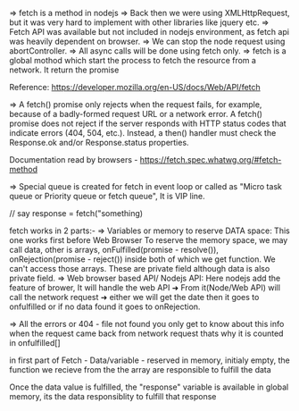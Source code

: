 => fetch is a method in nodejs
=> Back then we were using XMLHttpRequest, but it was very hard to implement with other libraries like jquery etc.
=> Fetch API was available but not included in nodejs environment, as fetch api was heavily dependent on browser.
=> We can stop the node request using abortController.
=> All async calls will be done using fetch only.
=> fetch is a global mothod which start the process to fetch the resource from a network. It return the promise

Reference: https://developer.mozilla.org/en-US/docs/Web/API/fetch

=> A fetch() promise only rejects when the request fails, for example, because of a badly-formed request URL or a network error. A fetch() promise does not reject if the server responds with HTTP status codes that indicate errors (404, 504, etc.). Instead, a then() handler must check the Response.ok and/or Response.status properties.

Documentation read by browsers - https://fetch.spec.whatwg.org/#fetch-method

=> Special queue is created for fetch in event loop or called as "Micro task queue or Priority queue or fetch queue", It is VIP line.

// say response = fetch("something)

fetch works in 2 parts:-
=> Variables or memory to reserve DATA space: This one works first before Web Browser To reserve the memory space, we may call data, other is arrays, onFulfilled(promise - resolve()), onRejection(promise - reject()) inside both of which we get function. We can't access those arrays. These are private field although data is also private field.
=> Web browser based API/ Nodejs API: Here nodejs add the feature of brower, It will handle the web API ➜ From it(Node/Web API) will call the network request ➜ either we will get the date then it goes to onfulfilled or if no data found it goes to onRejection.

=> All the errors or 404 - file not found you only get to know about this info when the request came back from network request thats why it is counted in onfulfilled[]

in first part of Fetch - Data/variable - reserved in memory, initialy empty, the function we recieve from the the array are responsible to fulfill the data

Once the data value is fulfilled, the "response" variable is available in global memory, its the data responsiblity to fulfill that response